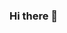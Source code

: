 ### Hi there 👋

<!--
**Amit3522/Amit3522** is a ✨ _special_ ✨ repository because its `README.md` (this file) appears on your GitHub profile.

Here are some ideas to get you started:

- 🔭 I’m currently managing and designing scalable, reliable and secure data intensive systems.
- 🌱 I’m currently learning more on Publisher subscriber messaging systems and Kubernetes. 
- 👯 I’m looking to collaborate on ideas to transform existing systems to stay relevant in future. 
- 🤔 I’m looking for help with 
- 💬 Ask me about System design, HLD, LLD, Full stack development, Data Structures & Algorithms, Java, Databases and Program management.  
- 📫 How to reach me: Email
- 😄 Pronouns: He/him/his
- ⚡ Fun fact: I like system design.   
-->
